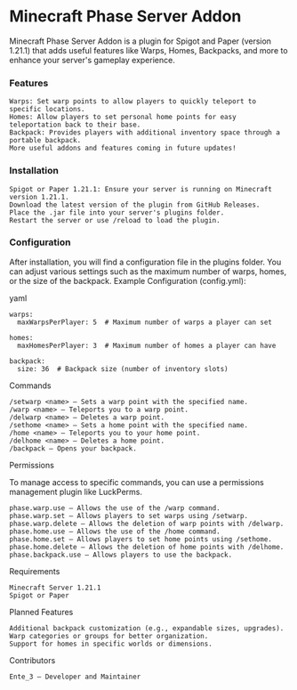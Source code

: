 # Minecraft Phase Server Addon

Minecraft Phase Server Addon is a plugin for Spigot and Paper (version 1.21.1) that adds useful features like Warps, Homes, Backpacks, and more to enhance your server's gameplay experience.
### Features

    Warps: Set warp points to allow players to quickly teleport to specific locations.
    Homes: Allow players to set personal home points for easy teleportation back to their base.
    Backpack: Provides players with additional inventory space through a portable backpack.
    More useful addons and features coming in future updates!

### Installation

    Spigot or Paper 1.21.1: Ensure your server is running on Minecraft version 1.21.1.
    Download the latest version of the plugin from GitHub Releases.
    Place the .jar file into your server's plugins folder.
    Restart the server or use /reload to load the plugin.

### Configuration

After installation, you will find a configuration file in the plugins folder. You can adjust various settings such as the maximum number of warps, homes, or the size of the backpack.
Example Configuration (config.yml):

yaml

```
warps:
  maxWarpsPerPlayer: 5  # Maximum number of warps a player can set

homes:
  maxHomesPerPlayer: 3  # Maximum number of homes a player can have

backpack:
  size: 36  # Backpack size (number of inventory slots)
```

Commands

    /setwarp <name> – Sets a warp point with the specified name.
    /warp <name> – Teleports you to a warp point.
    /delwarp <name> – Deletes a warp point.
    /sethome <name> – Sets a home point with the specified name.
    /home <name> – Teleports you to your home point.
    /delhome <name> – Deletes a home point.
    /backpack – Opens your backpack.

Permissions

To manage access to specific commands, you can use a permissions management plugin like LuckPerms.

    phase.warp.use – Allows the use of the /warp command.
    phase.warp.set – Allows players to set warps using /setwarp.
    phase.warp.delete – Allows the deletion of warp points with /delwarp.
    phase.home.use – Allows the use of the /home command.
    phase.home.set – Allows players to set home points using /sethome.
    phase.home.delete – Allows the deletion of home points with /delhome.
    phase.backpack.use – Allows players to use the backpack.

Requirements

    Minecraft Server 1.21.1
    Spigot or Paper

Planned Features

    Additional backpack customization (e.g., expandable sizes, upgrades).
    Warp categories or groups for better organization.
    Support for homes in specific worlds or dimensions.

Contributors

    Ente_3 – Developer and Maintainer
